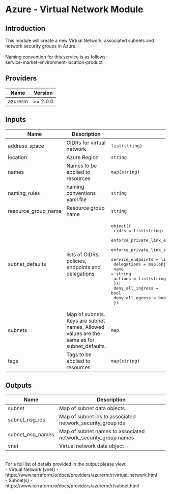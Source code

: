 # Azure - Virtual Network Module

## Introduction

This module will create a new Virtual Network, associated subnets and network security groups in Azure.
<br /><br />
Naming convention for this service is as follows:
<br />
service-market-environment-location-product
<br />

<!--- BEGIN_TF_DOCS --->
## Providers

| Name | Version |
|------|---------|
| azurerm | >= 2.0.0 |

## Inputs

| Name | Description | Type | Default | Required |
|------|-------------|------|---------|:-----:|
| address\_space | CIDRs for virtual network | `list(string)` | n/a | yes |
| location | Azure Region | `string` | n/a | yes |
| names | Names to be applied to resources | `map(string)` | n/a | yes |
| naming\_rules | naming conventions yaml file | `string` | n/a | yes |
| resource\_group\_name | Resource group name | `string` | n/a | yes |
| subnet\_defaults | lists of CIDRs, policies, endpoints and delegations | <pre>object({<br>                  cidrs = list(string)<br>                  enforce_private_link_endpoint_network_policies = bool<br>                  enforce_private_link_service_network_policies  = bool<br>                  service_endpoints                              = list(string)<br>                  delegations                                    = map(object({<br>                                                                          name    = string<br>                                                                          actions = list(string)<br>                                                                       }))<br>                  deny_all_ingress                               = bool<br>                  deny_all_egress                                = bool<br>                })</pre> | <pre>{<br>  "cidrs": [],<br>  "delegations": {},<br>  "deny_all_egress": true,<br>  "deny_all_ingress": true,<br>  "enforce_private_link_endpoint_network_policies": false,<br>  "enforce_private_link_service_network_policies": false,<br>  "service_endpoints": []<br>}</pre> | no |
| subnets | Map of subnets. Keys are subnet names, Allowed values are the same as for subnet\_defaults. | `map` | `{}` | no |
| tags | Tags to be applied to resources | `map(string)` | n/a | yes |

## Outputs

| Name | Description |
|------|-------------|
| subnet | Map of subnet data objects |
| subnet\_nsg\_ids | Map of subnet ids to associated network\_security\_group ids |
| subnet\_nsg\_names | Map of subnet names to associated network\_security\_group names |
| vnet | Virtual network data object |
<!--- END_TF_DOCS --->

<br />
For a full list of details provided in the output please view:<br />
- Virtual Network (vnet) - https://www.terraform.io/docs/providers/azurerm/r/virtual_network.html<br />
- Subnet(s) - https://www.terraform.io/docs/providers/azurerm/r/subnet.html<br />
<br />